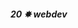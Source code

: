 <h5 align="centre">20 ✸ webdev</h5>
<!-- <p align="center">
  <img src="https://media3.giphy.com/media/v1.Y2lkPTc5MGI3NjExaGNjbHJ3aGFsNHdrbXcxczdzcjdmNWVkaXFha3dtMHg4aG1mbmVsMSZlcD12MV9pbnRlcm5hbF9naWZfYnlfaWQmY3Q9Zw/BDZF7kPc3FzJwWjzeP/giphy.gif" alt="GIF" style="width: 120%;" />
  <br />
</p> 
<p align="center">
  <img src="https://media3.giphy.com/media/v1.Y2lkPTc5MGI3NjExeGJuMHA0ZmU2eW1udmpyeDdrcjdkNXBzYmR5OGc4aXV0YWlpdWZhayZlcD12MV9pbnRlcm5hbF9naWZfYnlfaWQmY3Q9Zw/8JSkbL7cTUMj7VkKEp/giphy.gif" alt="GIF" style="width: 120%;" />
  <br />
</p>
<h3 align="center">WebDev</h3>
<h3 align="center">Currently learning Typescript</h3>
<h3 align="center">Grinding Leetcode</h3> -->
<!-- <br> -->
